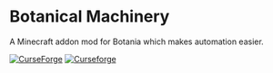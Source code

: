 # Botanical Machinery
A Minecraft addon mod for Botania which makes automation easier.

[![CurseForge](http://cf.way2muchnoise.eu/full_395617_downloads.svg)](https://www.curseforge.com/minecraft/mc-mods/botanical-machinery)
[![Curseforge](http://cf.way2muchnoise.eu/versions/For%20MC_395617_all.svg)](https://www.curseforge.com/minecraft/mc-mods/botanical-machinery)